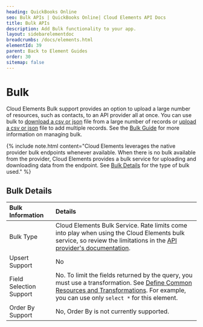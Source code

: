 ```yaml
---
heading: QuickBooks Online
seo: Bulk APIs | QuickBooks Online| Cloud Elements API Docs
title: Bulk APIs
description: Add Bulk functionality to your app.
layout: sidebarelementdoc
breadcrumbs: /docs/elements.html
elementId: 39
parent: Back to Element Guides
order: 30
sitemap: false
---
```


# Bulk

Cloud Elements Bulk support provides an option to upload a large number of resources, such as contacts, to an API provider all at once. You can use bulk to [download a csv or json](../../guides/bulk/download.html) file from a large number of records or [upload a csv or json](../../guides/bulk/upload.html) file to add multiple records. See the [Bulk Guide](../../guides/bulk/index.html) for more information on managing bulk.

{% include note.html content="Cloud Elements leverages the native provider bulk endpoints whenever available. When there is no bulk available from the provider, Cloud Elements provides a bulk service for uploading and downloading data from the endpoint. See <a href=#bulk-details>Bulk Details</a> for the type of bulk used." %}

## Bulk Details

| Bulk Information | Details   |
| :------------- | :------------- |
|  Bulk Type  |  Cloud Elements Bulk Service. Rate limits come into play when using the Cloud Elements bulk service, so review the limitations in the [API provider's documentation](https://developer.intuit.com/docs/0100_quickbooks_online/0300_references/0000_programming_guide/0000_rest_api_quick_reference#/Limits_and_throttles).   |
| Upsert Support | No |
| Field Selection Support | No. To limit the fields returned by the query, you must use a transformation. See [Define Common Resources and Transformations](/docs/guides/common-resources/index.html). For example, you can use only `select *` for this element. |
| Order By Support | No, Order By is not currently supported. |
